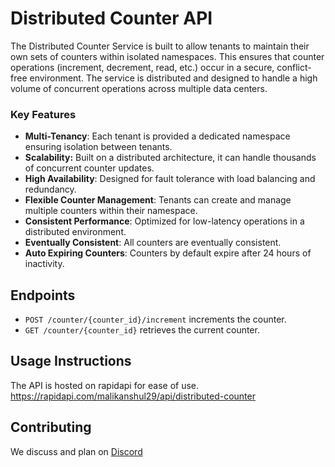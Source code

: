 # 

# Distributed Counter API


The Distributed Counter Service is built to allow tenants to maintain their own sets of
counters within isolated namespaces. This ensures that counter operations (increment, 
decrement, read, etc.) occur in a secure, conflict-free environment. The service is 
distributed and designed to handle a high volume of concurrent operations across 
multiple data centers.

### Key Features
- **Multi-Tenancy**: Each tenant is provided a dedicated namespace ensuring isolation between tenants.
- **Scalability:** Built on a distributed architecture, it can handle thousands of concurrent counter updates.
- **High Availability**: Designed for fault tolerance with load balancing and redundancy.
- **Flexible Counter Management**: Tenants can create and manage multiple counters within their namespace.
- **Consistent Performance**: Optimized for low-latency operations in a distributed environment.
- **Eventually Consistent**: All counters are eventually consistent.
- **Auto Expiring Counters**: Counters by default expire after 24 hours of inactivity.

## Endpoints
- `POST /counter/{counter_id}/increment` increments the counter.
- `GET /counter/{counter_id}` retrieves the current counter.

## Usage Instructions
The API is hosted on rapidapi for ease of use.
https://rapidapi.com/malikanshul29/api/distributed-counter

## Contributing
We discuss and plan on [Discord](https://discord.gg/hQnh62hmQt)



